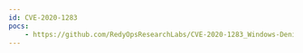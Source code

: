 ```yaml
---
id: CVE-2020-1283
pocs:
    - https://github.com/RedyOpsResearchLabs/CVE-2020-1283_Windows-Denial-of-Service-Vulnerability
---
```

